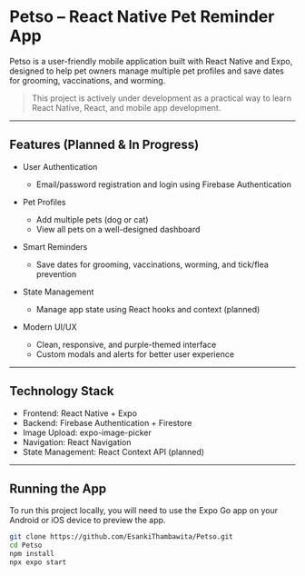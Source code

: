 # Petso – React Native Pet Reminder App

Petso is a user-friendly mobile application built with React Native and Expo, designed to help pet owners manage multiple pet profiles and save dates for grooming, vaccinations, and worming.

> This project is actively under development as a practical way to learn React Native, React, and mobile app development.

---

## Features (Planned & In Progress)

- User Authentication  
  - Email/password registration and login using Firebase Authentication  

- Pet Profiles  
  - Add multiple pets (dog or cat)   
  - View all pets on a well-designed dashboard

- Smart Reminders  
  - Save dates for grooming, vaccinations, worming, and tick/flea prevention

- State Management  
  - Manage app state using React hooks and context (planned)

- Modern UI/UX  
  - Clean, responsive, and purple-themed interface  
  - Custom modals and alerts for better user experience

---

## Technology Stack

- Frontend: React Native + Expo  
- Backend: Firebase Authentication + Firestore  
- Image Upload: expo-image-picker  
- Navigation: React Navigation  
- State Management: React Context API (planned)  

---

## Running the App

To run this project locally, you will need to use the Expo Go app on your Android or iOS device to preview the app.

```bash
git clone https://github.com/EsankiThambawita/Petso.git
cd Petso
npm install
npx expo start
